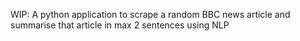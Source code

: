 WIP: A python application to scrape a random BBC news article and summarise that article in max 2 sentences using NLP
